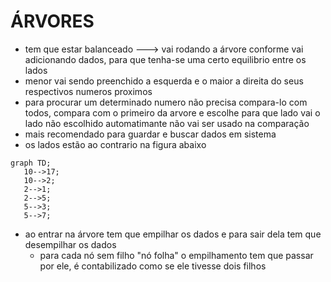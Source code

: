 # ÁRVORES
* tem que estar balanceado ---> vai rodando a árvore conforme vai adicionando dados, para que tenha-se uma certo equilibrio entre os lados
* menor vai sendo preenchido a esquerda e o maior a direita do seus respectivos numeros proximos
* para procurar um determinado numero não precisa compara-lo com todos, compara com o primeiro da arvore e escolhe para que lado vai o lado não escolhido automatimante não vai ser usado na comparação
* mais recomendado para guardar e buscar dados em sistema
* os lados estão ao contrario na figura abaixo
 ```mermaid
graph TD;
    10-->17;
    10-->2;
    2-->1;
    2-->5;
    5-->3;
    5-->7;
```
* ao entrar na árvore tem que empilhar os dados e para sair dela tem que desempilhar os dados
  * para cada nó sem filho "nó folha" o empilhamento tem que passar por ele, é contabilizado como se ele tivesse dois filhos
